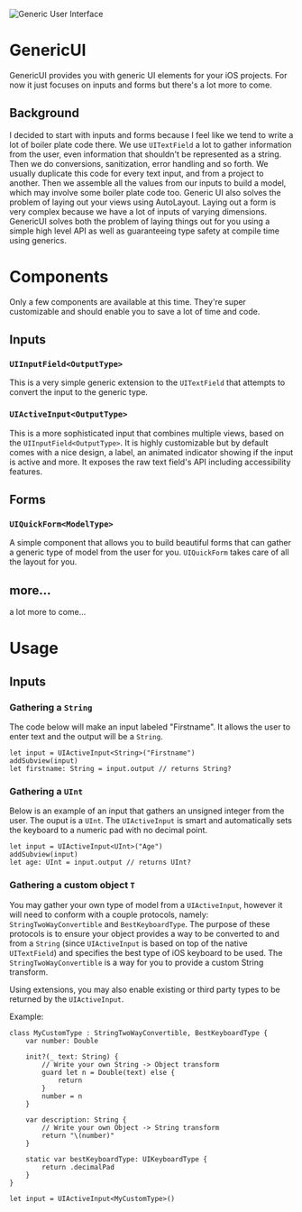 ![Generic User Interface](https://github.com/tlextrait/GenericUI/blob/master/Screenshots/screenshot.png?raw=true)

#  GenericUI

GenericUI provides you with generic UI elements for your iOS projects. For now it just focuses on inputs and forms but there's a lot more to come.

## Background

I decided to start with inputs and forms because I feel like we tend to write a lot of boiler plate code there. We use `UITextField` a lot to
gather information from the user, even information that shouldn't be represented as a string. Then we do conversions, sanitization, error
handling and so forth. We usually duplicate this code for every text input, and from a project to another. Then we assemble all the values
from our inputs to build a model, which may involve some boiler plate code too. Generic UI also solves the problem of laying out your
views using AutoLayout. Laying out a form is very complex because we have a lot of inputs of varying dimensions. GenericUI solves
both the problem of laying things out for you using a simple high level API as well as guaranteeing type safety at compile time using
generics.

# Components

Only a few components are available at this time. They're super customizable and should enable you to save a lot of time and code.

## Inputs
### `UIInputField<OutputType>`

This is a very simple generic extension to the `UITextField`  that attempts to convert the input to the generic type.

### `UIActiveInput<OutputType>`

This is a more sophisticated input that combines multiple views, based on the `UIInputField<OutputType>`. It is highly customizable
but by default comes with a nice design, a label, an animated indicator showing if the input is active and more. It exposes the raw
text field's API including accessibility features.

## Forms
### `UIQuickForm<ModelType>`

A simple component that allows you to build beautiful forms that can gather a generic type of model from the user for you. `UIQuickForm` takes
care of all the layout for you.

## more...
a lot more to come...

# Usage

## Inputs
### Gathering a `String`

The code below will make an input labeled "Firstname". It allows the user to enter text and the output will be a `String`.

```
let input = UIActiveInput<String>("Firstname")
addSubview(input)
let firstname: String = input.output // returns String?
```

### Gathering a `UInt`

Below is an example of an input that gathers an unsigned integer from the user. The ouput is a `UInt`. The `UIActiveInput` is
smart and automatically sets the keyboard to a numeric pad with no decimal point.

```
let input = UIActiveInput<UInt>("Age")
addSubview(input)
let age: UInt = input.output // returns UInt?
```

### Gathering a custom object `T`

You may gather your own type of model from a `UIActiveInput`, however it will need to conform with a couple protocols,
namely: `StringTwoWayConvertible` and `BestKeyboardType`. The purpose of these protocols is to ensure your object provides
a way to be converted to and from a `String` (since `UIActiveInput` is based on top of the native `UITextField`) and
specifies the best type of iOS keyboard to be used. The `StringTwoWayConvertible`  is a way for you to provide a custom
String transform.

Using extensions, you may also enable existing or third party types to be returned by the `UIActiveInput`.

Example:

```
class MyCustomType : StringTwoWayConvertible, BestKeyboardType {
    var number: Double
    
    init?(_ text: String) {
        // Write your own String -> Object transform
        guard let n = Double(text) else {
            return
        }
        number = n
    }
    
    var description: String {
        // Write your own Object -> String transform
        return "\(number)"
    }
    
    static var bestKeyboardType: UIKeyboardType {
        return .decimalPad
    }
}

let input = UIActiveInput<MyCustomType>()
```
